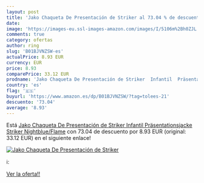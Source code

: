 ```yaml
---
layout: post
title: 'Jako Chaqueta De Presentación de Striker al 73.04 % de descuento'
date: 
image: 'https://images-eu.ssl-images-amazon.com/images/I/5106m%2Bh0ZJL._SL200_.jpg'
comments: true
category: ofertas
author: ring
slug: 'B01BJVNZSW-es'
actualPrice: 8.93 EUR
currency: EUR
price: 8.93
comparePrice: 33.12 EUR
prodname: 'Jako Chaqueta De Presentación de Striker  Infantil  Präsentationsjacke Striker  Nightblue/Flame'
country: 'es'
flag: '🇪🇸'
buyurl: 'https://www.amazon.es/dp/B01BJVNZSW/?tag=tolees-21'
descuento: '73.04'
average: '8.93'
---
```


Está [Jako Chaqueta De Presentación de Striker  Infantil  Präsentationsjacke Striker  Nightblue/Flame](https://www.amazon.es/dp/B01BJVNZSW/?tag=tolees-21) con 73.04 de descuento por 8.93 EUR (original: 33.12 EUR) en el siguiente enlace!

[![Jako Chaqueta De Presentación de Striker](https://images-eu.ssl-images-amazon.com/images/I/5106m%2Bh0ZJL._SL200_.jpg)](https://www.amazon.es/dp/B01BJVNZSW/?tag=tolees-21)

ℹ️:


[Ver la oferta!!](https://www.amazon.es/dp/B01BJVNZSW/?tag=tolees-21)
